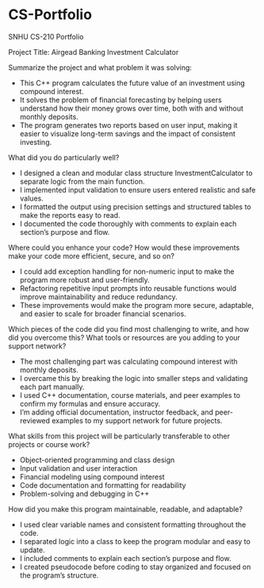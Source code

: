 # CS-Portfolio
SNHU CS-210 Portfolio

Project Title: Airgead Banking Investment Calculator

Summarize the project and what problem it was solving:  
- This C++ program calculates the future value of an investment using compound interest.  
- It solves the problem of financial forecasting by helping users understand how their money grows over time, both with and without monthly deposits.  
- The program generates two reports based on user input, making it easier to visualize long-term savings and the impact of consistent investing.

What did you do particularly well?  
- I designed a clean and modular class structure InvestmentCalculator to separate logic from the main function.  
- I implemented input validation to ensure users entered realistic and safe values.  
- I formatted the output using precision settings and structured tables to make the reports easy to read.  
- I documented the code thoroughly with comments to explain each section’s purpose and flow.

Where could you enhance your code? How would these improvements make your code more efficient, secure, and so on? 
- I could add exception handling for non-numeric input to make the program more robust and user-friendly.  
- Refactoring repetitive input prompts into reusable functions would improve maintainability and reduce redundancy.  
- These improvements would make the program more secure, adaptable, and easier to scale for broader financial scenarios.

Which pieces of the code did you find most challenging to write, and how did you overcome this? What tools or resources are you adding to your support network?
- The most challenging part was calculating compound interest with monthly deposits.  
- I overcame this by breaking the logic into smaller steps and validating each part manually.  
- I used C++ documentation, course materials, and peer examples to confirm my formulas and ensure accuracy.  
- I’m adding official documentation, instructor feedback, and peer-reviewed examples to my support network for future projects.

What skills from this project will be particularly transferable to other projects or course work?  
- Object-oriented programming and class design  
- Input validation and user interaction  
- Financial modeling using compound interest  
- Code documentation and formatting for readability  
- Problem-solving and debugging in C++

How did you make this program maintainable, readable, and adaptable?
- I used clear variable names and consistent formatting throughout the code.  
- I separated logic into a class to keep the program modular and easy to update.  
- I included comments to explain each section’s purpose and flow.  
- I created pseudocode before coding to stay organized and focused on the program’s structure.
